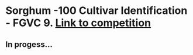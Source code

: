 # Sorghum -100 Cultivar Identification - FGVC 9. [Link to competition](https://www.kaggle.com/competitions/sorghum-id-fgvc-9/overview)

## In progess...